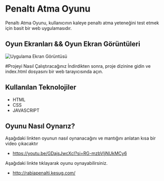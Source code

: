 # Penaltı Atma Oyunu
Penaltı Atma Oyunu, kullanıcının kaleye penaltı atma yeteneğini test etmek için basit bir web uygulamasıdır.

## Oyun Ekranları && Oyun Ekran Görüntüleri

![Uygulama Ekran Görüntüsü]([(https://github.com/rabiakamis/penaltioyunu/issues/1#issue-2271056105)])

#Projeyi Nasıl Çalıştıracağınız
İndirdikten sonra, proje dizinine gidin ve index.html dosyasını bir web tarayıcısında açın.

## Kullanılan Teknolojiler
- HTML
- CSS
- JAVASCRIPT

## Oyunu Nasıl Oynarız?
Aşağıdaki linkten oyunun nasıl oynanacağını ve mantığını anlatan kısa bir video çıkacaktır

- https://youtu.be/GDajsJwcXcI?si=RG-mzbVljNUkMCy6


Aşağıdaki linkte tıklayarak oyunu oynayabilirsiniz.

- http://rabiapenalti.kesug.com/
